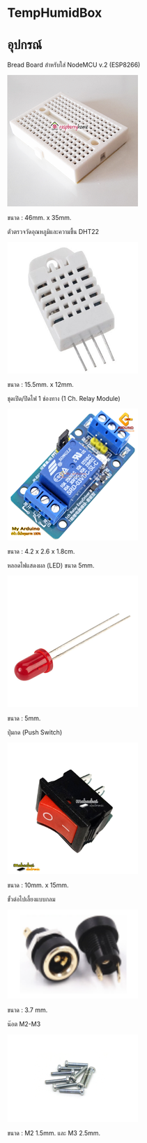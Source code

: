 # TempHumidBox
<h1>อุปกรณ์</h1>
<p>Bread Board สำหรับใส่ NodeMCU v.2 (ESP8266)<p>
<img src="ref/hvoxtj.png" width="300">
<p>ขนาด : 46mm. x 35mm.<p>
  
<p>ตัวตรวจวัดอุณหภูมิและความชื้น DHT22<p>
<img src="ref/6lk95g.jpg" width="300">
<p>ขนาด : 15.5mm. x 12mm.<p>
    
<p>ชุดเปิด/ปิดไฟ 1 ช่องทาง (1 Ch. Relay Module)<p>
<img src="ref/h2k8v6.jpg" width="300">
<p>ขนาด : 4.2 x 2.6 x 1.8cm.<p>
      
<p>หลอดไฟแสดงผล (LED) ขนาด 5mm.<p>
<img src="ref/BA006.png" width="300">
<p>ขนาด : 5mm.<p>
  
<p>ปุ่มกด (Push Switch)<p>
<img src="ref/1ti2m2.jpg" width="300">
<p>ขนาด : 10mm. x 15mm.<p>
          
<p>ขั้วต่อไปเลี้ยงแบบกลม<p>
<img src="ref/3.7.PNG" width="300">
<p>ขนาด : 3.7 mm.<p>
  
<p>น๊อต M2-M3<p>
<img src="ref/632y3x.png" width="300">
<p>ขนาด : M2 1.5mm. และ M3 2.5mm.<p>
